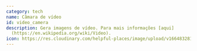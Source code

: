 ```yaml
---
category: tech
name: Câmara de vídeo
id: video_camera
description: Gera imagens de vídeo. Para mais informações [aqui]
  (https://en.wikipedia.org/wiki/Video).
icon: https://res.cloudinary.com/helpful-places/image/upload/v1664832812/dtpr-icons/tech/video_ju8ukn.svg
---
```

